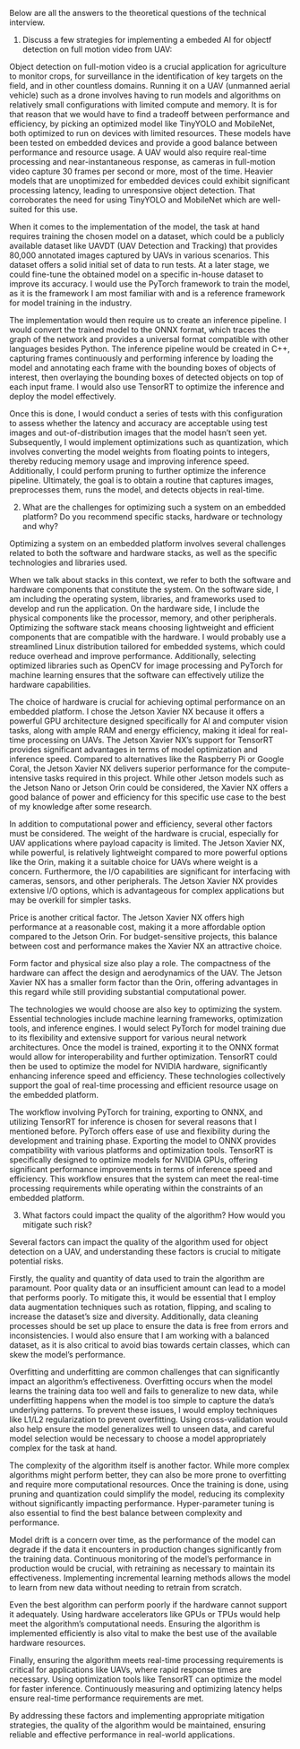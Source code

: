 Below are all the answers to the theoretical questions of the technical interview.


1. Discuss a few strategies for implementing a embeded AI for objectf detection on full motion video from UAV: 

Object detection on full-motion video is a crucial application for agriculture to monitor crops, for surveillance in the identification of key targets on the field, and in other countless domains. Running it on a UAV (unmanned aerial vehicle) such as a drone involves having to run models and algorithms on relatively small configurations with limited compute and memory. It is for that reason that we would have to find a tradeoff between performance and efficiency, by picking an optimized model like TinyYOLO and MobileNet, both optimized to run on devices with limited resources. These models have been tested on embedded devices and provide a good balance between performance and resource usage. A UAV would also require real-time processing and near-instantaneous response, as cameras in full-motion video capture 30 frames per second or more, most of the time. Heavier models that are unoptimized for embedded devices could exhibit significant processing latency, leading to unresponsive object detection. That corroborates the need for using TinyYOLO and MobileNet which are well-suited for this use.

When it comes to the implementation of the model, the task at hand requires training the chosen model on a dataset, which could be a publicly available dataset like UAVDT (UAV Detection and Tracking) that provides 80,000 annotated images captured by UAVs in various scenarios. This dataset offers a solid initial set of data to run tests. At a later stage, we could fine-tune the obtained model on a specific in-house dataset to improve its accuracy. I would use the PyTorch framework to train the model, as it is the framework I am most familiar with and is a reference framework for model training in the industry.

The implementation would then require us to create an inference pipeline. I would convert the trained model to the ONNX format, which traces the graph of the network and provides a universal format compatible with other languages besides Python. The inference pipeline would be created in C++, capturing frames continuously and performing inference by loading the model and annotating each frame with the bounding boxes of objects of interest, then overlaying the bounding boxes of detected objects on top of each input frame. I would also use TensorRT to optimize the inference and deploy the model effectively.

Once this is done, I would conduct a series of tests with this configuration to assess whether the latency and accuracy are acceptable using test images and out-of-distribution images that the model hasn’t seen yet. Subsequently, I would implement optimizations such as quantization, which involves converting the model weights from floating points to integers, thereby reducing memory usage and improving inference speed. Additionally, I could perform pruning to further optimize the inference pipeline. Ultimately, the goal is to obtain a routine that captures images, preprocesses them, runs the model, and detects objects in real-time.




2. What are the challenges for optimizing such a system on an embedded platform? Do you recommend specific stacks, hardware or technology and why?

Optimizing a system on an embedded platform involves several challenges related to both the software and hardware stacks, as well as the specific technologies and libraries used.

When we talk about stacks in this context, we refer to both the software and hardware components that constitute the system. On the software side, I am including the operating system, libraries, and frameworks used to develop and run the application. On the hardware side, I include the physical components like the processor, memory, and other peripherals. Optimizing the software stack means choosing lightweight and efficient components that are compatible with the hardware. I would probably use a streamlined Linux distribution tailored for embedded systems, which could reduce overhead and improve performance. Additionally, selecting optimized libraries such as OpenCV for image processing and PyTorch for machine learning ensures that the software can effectively utilize the hardware capabilities.

The choice of hardware is crucial for achieving optimal performance on an embedded platform. I chose the Jetson Xavier NX because it offers a powerful GPU architecture designed specifically for AI and computer vision tasks, along with ample RAM and energy efficiency, making it ideal for real-time processing on UAVs. The Jetson Xavier NX’s support for TensorRT provides significant advantages in terms of model optimization and inference speed. Compared to alternatives like the Raspberry Pi or Google Coral, the Jetson Xavier NX delivers superior performance for the compute-intensive tasks required in this project. While other Jetson models such as the Jetson Nano or Jetson Orin could be considered, the Xavier NX offers a good balance of power and efficiency for this specific use case to the best of my knowledge after some research.

In addition to computational power and efficiency, several other factors must be considered. The weight of the hardware is crucial, especially for UAV applications where payload capacity is limited. The Jetson Xavier NX, while powerful, is relatively lightweight compared to more powerful options like the Orin, making it a suitable choice for UAVs where weight is a concern. Furthermore, the I/O capabilities are significant for interfacing with cameras, sensors, and other peripherals. The Jetson Xavier NX provides extensive I/O options, which is advantageous for complex applications but may be overkill for simpler tasks.

Price is another critical factor. The Jetson Xavier NX offers high performance at a reasonable cost, making it a more affordable option compared to the Jetson Orin. For budget-sensitive projects, this balance between cost and performance makes the Xavier NX an attractive choice.

Form factor and physical size also play a role. The compactness of the hardware can affect the design and aerodynamics of the UAV. The Jetson Xavier NX has a smaller form factor than the Orin, offering advantages in this regard while still providing substantial computational power.

The technologies we would choose are also key to optimizing the system. Essential technologies include machine learning frameworks, optimization tools, and inference engines. I would select PyTorch for model training due to its flexibility and extensive support for various neural network architectures. Once the model is trained, exporting it to the ONNX format would allow for interoperability and further optimization. TensorRT could then be used to optimize the model for NVIDIA hardware, significantly enhancing inference speed and efficiency. These technologies collectively support the goal of real-time processing and efficient resource usage on the embedded platform.

The workflow involving PyTorch for training, exporting to ONNX, and utilizing TensorRT for inference is chosen for several reasons that I mentioned before. PyTorch offers ease of use and flexibility during the development and training phase. Exporting the model to ONNX provides compatibility with various platforms and optimization tools. TensorRT is specifically designed to optimize models for NVIDIA GPUs, offering significant performance improvements in terms of inference speed and efficiency. This workflow ensures that the system can meet the real-time processing requirements while operating within the constraints of an embedded platform.

3. What factors could impact the quality of the algorithm? How would you mitigate such risk?

Several factors can impact the quality of the algorithm used for object detection on a UAV, and understanding these factors is crucial to mitigate potential risks.

Firstly, the quality and quantity of data used to train the algorithm are paramount. Poor quality data or an insufficient amount can lead to a model that performs poorly. To mitigate this, it would be essential that I employ data augmentation techniques such as rotation, flipping, and scaling to increase the dataset’s size and diversity. Additionally, data cleaning processes should be set up place to ensure the data is free from errors and inconsistencies. I would also ensure that I am working with a balanced dataset, as it is also critical to avoid bias towards certain classes, which can skew the model’s performance.

Overfitting and underfitting are common challenges that can significantly impact an algorithm’s effectiveness. Overfitting occurs when the model learns the training data too well and fails to generalize to new data, while underfitting happens when the model is too simple to capture the data’s underlying patterns. To prevent these issues, I would employ techniques like L1/L2 regularization to prevent overfitting. Using cross-validation would also help ensure the model generalizes well to unseen data, and careful model selection would be necessary to choose a model appropriately complex for the task at hand.

The complexity of the algorithm itself is another factor. While more complex algorithms might perform better, they can also be more prone to overfitting and require more computational resources. Once the training is done, using pruning and quantization could simplify the model, reducing its complexity without significantly impacting performance. Hyper-parameter tuning is also essential to find the best balance between complexity and performance.

Model drift is a concern over time, as the performance of the model can degrade if the data it encounters in production changes significantly from the training data. Continuous monitoring of the model’s performance in production would be crucial, with retraining as necessary to maintain its effectiveness. Implementing incremental learning methods allows the model to learn from new data without needing to retrain from scratch.

Even the best algorithm can perform poorly if the hardware cannot support it adequately. Using hardware accelerators like GPUs or TPUs would help meet the algorithm’s computational needs. Ensuring the algorithm is implemented efficiently is also vital to make the best use of the available hardware resources.

Finally, ensuring the algorithm meets real-time processing requirements is critical for applications like UAVs, where rapid response times are necessary. Using optimization tools like TensorRT can optimize the model for faster inference. Continuously measuring and optimizing latency helps ensure real-time performance requirements are met.

By addressing these factors and implementing appropriate mitigation strategies, the quality of the algorithm would be maintained, ensuring reliable and effective performance in real-world applications.